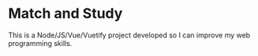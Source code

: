 # Match and Study
This is a Node/JS/Vue/Vuetify project developed so I can improve my web programming skills.
